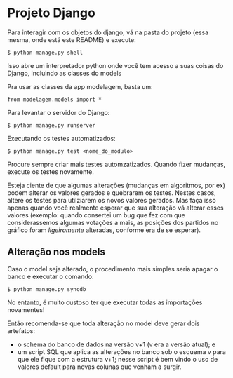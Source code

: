 Projeto Django
====================

Para interagir com os objetos do django, vá na pasta do projeto (essa mesma, onde está este README) e execute:

    $ python manage.py shell 

Isso abre um interpretador python onde você tem acesso a suas coisas do Django, incluindo as classes do models

Pra usar as classes da app modelagem, basta um:

    from modelagem.models import *

Para levantar o servidor do Django:

    $ python manage.py runserver

Executando os testes automatizados:

    $ python manage.py test <nome_do_modulo>

Procure sempre criar mais testes automzatizados. Quando fizer mudanças, execute os testes novamente.

Esteja ciente de que algumas alterações (mudanças em algoritmos, por ex) podem alterar os valores gerados e quebrarem os testes. Nestes casos, altere os testes para utilziarem os novos valores gerados. Mas faça isso apenas quando você realmente esperar que sua alteração vá alterar esses valores (exemplo: quando consertei um bug que fez com que considerassemos algumas votações a mais, as posições dos partidos no gráfico foram *ligeiramente* alteradas, conforme era de se esperar).


Alteração nos models
-----------------------

Caso o model seja alterado, o procedimento mais simples seria apagar o banco e executar o comando:

    $ python manage.py syncdb

No entanto, é muito custoso ter que executar todas as importações novamentes!

Então recomenda-se que toda alteração no model deve gerar dois artefatos:

* o schema do banco de dados na versão v+1 (v era a versão atual); e
* um script SQL que aplica as alterações no banco sob o esquema v para que ele fique com a estrutura v+1;
nesse script é bem vindo o uso de valores default para novas colunas que venham a surgir.



